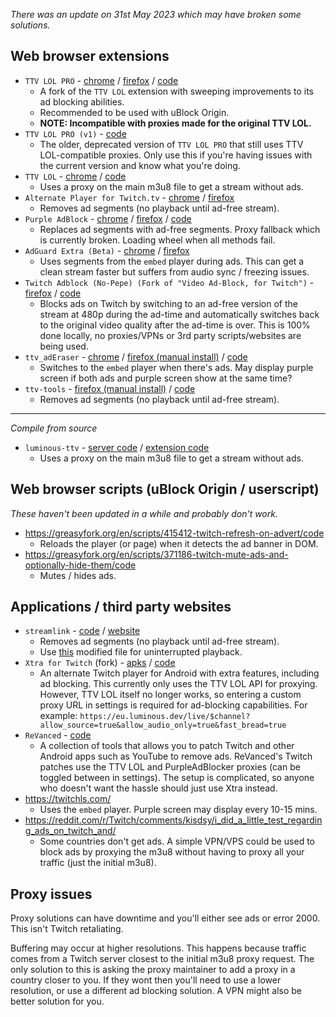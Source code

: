 *There was an update on 31st May 2023 which may have broken some solutions.*

## Web browser extensions

- `TTV LOL PRO` - [chrome](https://chrome.google.com/webstore/detail/ttv-lol-pro/bpaoeijjlplfjbagceilcgbkcdjbomjd) / [firefox](https://addons.mozilla.org/addon/ttv-lol-pro/) / [code](https://github.com/younesaassila/ttv-lol-pro)
  - A fork of the `TTV LOL` extension with sweeping improvements to its ad blocking abilities.
  - Recommended to be used with uBlock Origin.
  - **NOTE: Incompatible with proxies made for the original TTV LOL.**
- `TTV LOL PRO (v1)` - [code](https://github.com/younesaassila/ttv-lol-pro/tree/v1)
  - The older, deprecated version of `TTV LOL PRO` that still uses TTV LOL-compatible proxies. Only use this if you're having issues with the current version and know what you're doing.
- `TTV LOL` - [chrome](https://chrome.google.com/webstore/detail/ttv-lol/ofbbahodfeppoklmgjiokgfdgcndngjm) / [code](https://github.com/TTV-LOL/extensions)
  - Uses a proxy on the main m3u8 file to get a stream without ads.
- `Alternate Player for Twitch.tv` - [chrome](https://chrome.google.com/webstore/detail/alternate-player-for-twit/bhplkbgoehhhddaoolmakpocnenplmhf) / [firefox](https://addons.mozilla.org/en-US/firefox/addon/twitch_5/)
  - Removes ad segments (no playback until ad-free stream).
- `Purple AdBlock` - [chrome](https://chrome.google.com/webstore/detail/purple-adblock/lkgcfobnmghhbhgekffaadadhmeoindg) / [firefox](https://addons.mozilla.org/en-US/firefox/addon/purpleadblock/) / [code](https://github.com/arthurbolsoni/Purple-adblock/)
  - Replaces ad segments with ad-free segments. Proxy fallback which is currently broken. Loading wheel when all methods fail.
- `AdGuard Extra (Beta)` - [chrome](https://chrome.google.com/webstore/detail/adguard-extra-beta/mglpocjcjbekdckiahfhagndealpkpbj) / [firefox](https://github.com/AdguardTeam/AdGuardExtra/#firefox)
  - Uses segments from the `embed` player during ads. This can get a clean stream faster but suffers from audio sync / freezing issues.
- `Twitch Adblock (No-Pepe) (Fork of "Video Ad-Block, for Twitch")` - [firefox](https://addons.mozilla.org/en-US/firefox/addon/twitch-adblock-no-pepe) / [code](https://github.com/single-right-quote/VideoAdBlockForTwitchNoPepe)
  - Blocks ads on Twitch by switching to an ad-free version of the stream at 480p during the ad-time and automatically switches back to the original video quality after the ad-time is over. This is 100% done locally, no proxies/VPNs or 3rd party scripts/websites are being used.
- `ttv_adEraser` - [chrome](https://chrome.google.com/webstore/detail/ttv-aderaser/pjnopimdnmhiaanhjfficogijajbhjnc) / [firefox (manual install)](https://github.com/LeonHeidelbach/ttv_adEraser#mozilla-firefox) / [code](https://github.com/LeonHeidelbach/ttv_adEraser)
  - Switches to the `embed` player when there's ads. May display purple screen if both ads and purple screen show at the same time?
- `ttv-tools` - [firefox (manual install)](https://github.com/Nerixyz/ttv-tools/releases) / [code](https://github.com/Nerixyz/ttv-tools)
  - Removes ad segments (no playback until ad-free stream).
  
---

*Compile from source*

- `luminous-ttv` - [server code](https://github.com/AlyoshaVasilieva/luminous-ttv) / [extension code](https://github.com/AlyoshaVasilieva/luminous-ttv-ext)
  - Uses a proxy on the main m3u8 file to get a stream without ads.

## Web browser scripts (uBlock Origin / userscript)

*These haven't been updated in a while and probably don't work.*

- https://greasyfork.org/en/scripts/415412-twitch-refresh-on-advert/code
  - Reloads the player (or page) when it detects the ad banner in DOM.
- https://greasyfork.org/en/scripts/371186-twitch-mute-ads-and-optionally-hide-them/code
  - Mutes / hides ads.

## Applications / third party websites
- `streamlink` - [code](https://github.com/streamlink/streamlink) / [website](https://streamlink.github.io/streamlink-twitch-gui/)
  - Removes ad segments (no playback until ad-free stream).
  - Use [this](https://github.com/2bc4/streamlink-ttvlol) modified file for uninterrupted playback.
- `Xtra for Twitch` (fork) - [apks](https://github.com/crackededed/Xtra/releases) / [code](https://github.com/crackededed/Xtra)
  - An alternate Twitch player for Android with extra features, including ad blocking. This currently only uses the TTV LOL API for proxying. However, TTV LOL itself no longer works, so entering a custom proxy URL in settings is required for ad-blocking capabilities. For example: `https://eu.luminous.dev/live/$channel?allow_source=true&allow_audio_only=true&fast_bread=true`
- `ReVanced` - [code](https://github.com/revanced)
  - A collection of tools that allows you to patch Twitch and other Android apps such as YouTube to remove ads. ReVanced's Twitch patches use the TTV LOL and PurpleAdBlocker proxies (can be toggled between in settings). The setup is complicated, so anyone who doesn't want the hassle should just use Xtra instead.
- https://twitchls.com/
  - Uses the `embed` player. Purple screen may display every 10-15 mins.
- https://reddit.com/r/Twitch/comments/kisdsy/i_did_a_little_test_regarding_ads_on_twitch_and/
  - Some countries don't get ads. A simple VPN/VPS could be used to block ads by proxying the m3u8 without having to proxy all your traffic (just the initial m3u8).

## Proxy issues

Proxy solutions can have downtime and you'll either see ads or error 2000. This isn't Twitch retaliating.

Buffering may occur at higher resolutions. This happens because traffic comes from a Twitch server closest to the initial m3u8 proxy request. The only solution to this is asking the proxy maintainer to add a proxy in a country closer to you. If they wont then you'll need to use a lower resolution, or use a different ad blocking solution. A VPN might also be better solution for you.

